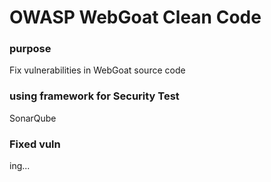 # OWASP WebGoat Clean Code

### purpose
Fix vulnerabilities in WebGoat source code

### using framework for Security Test
SonarQube

### Fixed vuln
ing...

